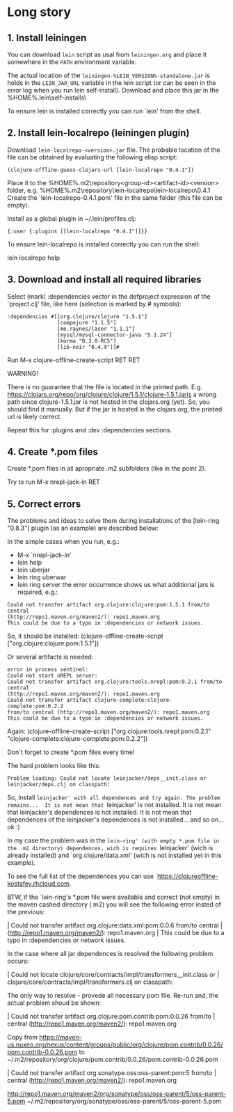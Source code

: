 <!-- # This is a test -->
<!-- some code follows -->
<!-- ```clojure -->
<!-- (defn foo []) -->
<!-- ``` -->

# Long story #

## 1. Install leiningen

You can download `lein` script as usal from `leiningen.org` and place it
somewhere in the `PATH` environment variable.

The actual location of the `leiningen-%LEIN_VERSION%-standalone.jar` is holds
in the `LEIN_JAR_URL` variable in the lein script (or can be seen in the
error log when you run lein self-install). Download and place this jar in the
%HOME%\.lein\self-installs\

To ensure lein is installed correctly you can run `lein' from the shell.

## 2. Install lein-localrepo (leiningen plugin)

Download `lein-localrepo-<version>.jar` file. The probable location of the
file can be obtained by evaluating the following elisp script:
```
(clojure-offline-guess-clojars-url [lein-localrepo "0.4.1"])
```
Place it to the %HOME%\.m2\repository\<group-id>\<artifact-id>\<version>\
folder, e.g. %HOME%\.m2\repository\lein-localrepo\lein-localrepo\0.4.1\
Create the `lein-localrepo-0.4.1.pom' file in the same folder (this file 
can be empty).

Install as a global plugin in ~/.lein/profiles.clj:

```
{:user {:plugins [[lein-localrepo "0.4.1"]]}}
```

To ensure lein-localrepo is installed correctly you can run the shell:

lein localrepo help

## 3. Download and install all required libraries

Select (mark) :dependencies vector in the defproject expression of the
`project.clj' file, like here (selection is marked by # symbols):

```
:dependencies #[[org.clojure/clojure "1.5.1"]
                [compojure "1.1.5"]
                [me.raynes/laser "1.1.1"]
                [mysql/mysql-connector-java "5.1.24"]
                [korma "0.3.0-RC5"]
                [lib-noir "0.4.9"]]#
```

Run M-x clojure-offline-create-script RET RET

WARNING!

There is no guarantee that the file is located in the printed path.
E.g. https://clojars.org/repo/org/clojure/clojure/1.5.1/clojure-1.5.1.jaris
a wrong path since clojure-1.5.1.jar is not hosted in the clojars.org
(yet). So, you should find it manually. But if the jar is hosted in the
clojars.org, the printed url is likely correct.

Repeat this for :plugins and :dev :dependencies sections.

## 4. Create *.pom files

Create *.pom files in all apropriate .m2 subfolders (like in the point 2).

Try to run M-x nrepl-jack-in RET

## 5. Correct errors

The problems and ideas to solve them during installations of the 
[lein-ring "0.8.3"] plugin (as an example) are described below:

In the simple cases when you run, e.g.:
* M-x `nrepl-jack-in' 
* lein help
* lein uberjar
* lein ring uberwar
* lein ring server
the error occurrence shows us what additional jars is required, e.g.:

```
Could not transfer artifact org.clojure:clojure:pom:1.5.1 from/to central 
(http://repo1.maven.org/maven2/): repo1.maven.org
This could be due to a typo in :dependencies or network issues.
```

So, it should be installed:
(clojure-offline-create-script ["org.clojure:clojure:pom:1.5.1"])

Or several artifacts is needed:

```
error in process sentinel:
Could not start nREPL server:
Could not transfer artifact org.clojure:tools.nrepl:pom:0.2.1 from/to central
(http://repo1.maven.org/maven2/): repo1.maven.org
Could not transfer artifact clojure-complete:clojure-complete:pom:0.2.2
from/to central (http://repo1.maven.org/maven2/): repo1.maven.org
This could be due to a typo in :dependencies or network issues.
```

Again:
(clojure-offline-create-script ["org.clojure:tools.nrepl:pom:0.2.1"
                        "clojure-complete:clojure-complete:pom:0.2.2"])

Don't forget to create *.pom files every time!

The hard problem looks like this:

```
Problem loading: Could not locate leinjacker/deps__init.class or 
leinjacker/deps.clj on classpath:
```

So, install `leinjacker' with all dependences and try again. The problem
remains...  It is not mean that `leinjacker' is not installed. It is not mean
that leinjacker's dependences is not installed. It is not mean that
dependences of the leinjacker's dependences is not installed... and so on...
ok :)

In my case the problem was in the `lein-ring' (with empty *.pom file in the
.m2 directory) dependences, wich is requires `leinjacker' (wich is already
installed) and `org.clojure/data.xml' (wich is not installed yet in this
example).

To see the full list of the dependences you can use 
`https://clojureoffline-kostafey.rhcloud.com.

BTW, if the `lein-ring's *.pom file were available and correct (not empty) in
the maven cashed directory (.m2) you will see the following error insted of
the previous:

| Could not transfer artifact org.clojure:data.xml:pom:0.0.6 from/to central
| (http://repo1.maven.org/maven2/): repo1.maven.org
| This could be due to a typo in :dependencies or network issues.

In the case where all jar dependences is resolved the following problem
occurs:

| Could not locate clojure/core/contracts/impl/transformers__init.class or 
| clojure/core/contracts/impl/transformers.clj on classpath:

The only way to resolve - provede all necessary pom file. Re-run and, the
actual problem shoud be shown:

| Could not transfer artifact org.clojure:pom.contrib:pom:0.0.26 from/to 
| central (http://repo1.maven.org/maven2/): repo1.maven.org

Copy from
https://maven-us.nuxeo.org/nexus/content/groups/public/org/clojure/pom.contrib/0.0.26/pom.contrib-0.0.26.pom
to
~/.m2/repository/org/clojure/pom.contrib/0.0.26/pom.contrib-0.0.26.pom

| Could not transfer artifact org.sonatype.oss:oss-parent:pom:5 from/to 
| central (http://repo1.maven.org/maven2/): repo1.maven.org

http://repo1.maven.org/maven2/org/sonatype/oss/oss-parent/5/oss-parent-5.pom
~/.m2/repository/org/sonatype/oss/oss-parent/5/oss-parent-5.pom


